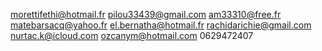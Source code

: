 morettifethi@hotmail.fr
pilou33439@gmail.com
am33310@free.fr
matebarsacq@yahoo.fr
el.bernatha@hotmail.fr
rachidarichie@gmail.com
nurtac.k@icloud.com
ozcanym@hotmail.com 0629472407

